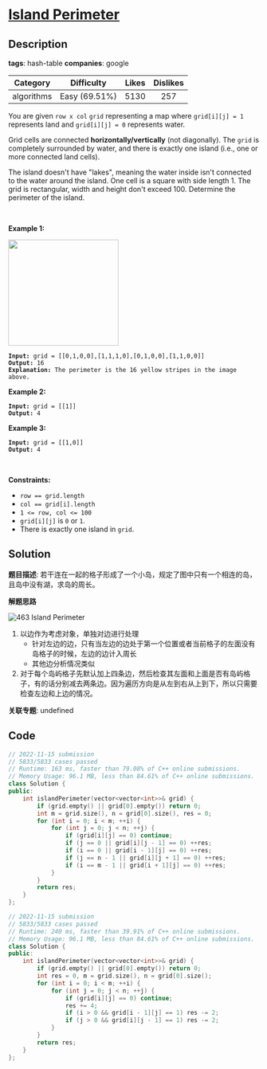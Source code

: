 # [Island Perimeter](https://leetcode.com/problems/island-perimeter/description/)

## Description

**tags**: hash-table
**companies**: google

| Category | Difficulty | Likes | Dislikes |
| :------: | :--------: | :---: | :------: |
| algorithms | Easy (69.51%) | 5130 | 257 |

<p>You are given <code>row x col</code> <code>grid</code> representing a map where <code>grid[i][j] = 1</code> represents&nbsp;land and <code>grid[i][j] = 0</code> represents water.</p>

<p>Grid cells are connected <strong>horizontally/vertically</strong> (not diagonally). The <code>grid</code> is completely surrounded by water, and there is exactly one island (i.e., one or more connected land cells).</p>

<p>The island doesn&#39;t have &quot;lakes&quot;, meaning the water inside isn&#39;t connected to the water around the island. One cell is a square with side length 1. The grid is rectangular, width and height don&#39;t exceed 100. Determine the perimeter of the island.</p>

<p>&nbsp;</p>
<p><strong class="example">Example 1:</strong></p>
<img src="https://assets.leetcode.com/uploads/2018/10/12/island.png" style="width: 221px; height: 213px;" />
<pre><code><strong>Input:</strong> grid = [[0,1,0,0],[1,1,1,0],[0,1,0,0],[1,1,0,0]]
<strong>Output:</strong> 16
<strong>Explanation:</strong> The perimeter is the 16 yellow stripes in the image above.</code></pre>

<p><strong class="example">Example 2:</strong></p>

<pre><code><strong>Input:</strong> grid = [[1]]
<strong>Output:</strong> 4</code></pre>

<p><strong class="example">Example 3:</strong></p>

<pre><code><strong>Input:</strong> grid = [[1,0]]
<strong>Output:</strong> 4</code></pre>

<p>&nbsp;</p>
<p><strong>Constraints:</strong></p>

<ul>
	<li><code>row == grid.length</code></li>
	<li><code>col == grid[i].length</code></li>
	<li><code>1 &lt;= row, col &lt;= 100</code></li>
	<li><code>grid[i][j]</code> is <code>0</code> or <code>1</code>.</li>
	<li>There is exactly one island in <code>grid</code>.</li>
</ul>

## Solution

**题目描述**: 若干连在一起的格子形成了一个小岛，规定了图中只有一个相连的岛，且岛中没有湖，求岛的周长。

**解题思路**

![463 Island Perimeter](https://gitlab.com/convexwf/convex-resource/-/raw/master/convex-notes/leetcode-463_Island_Perimeter.png)

1. 以边作为考虑对象，单独对边进行处理
   - 针对左边的边，只有当左边的边处于第一个位置或者当前格子的左面没有岛格子的时候，左边的边计入周长
   - 其他边分析情况类似
2. 对于每个岛屿格子先默认加上四条边，然后检查其左面和上面是否有岛屿格子，有的话分别减去两条边。因为遍历方向是从左到右从上到下，所以只需要检查左边和上边的情况。

**关联专题**: undefined

## Code

```cpp
// 2022-11-15 submission
// 5833/5833 cases passed
// Runtime: 163 ms, faster than 79.08% of C++ online submissions.
// Memory Usage: 96.1 MB, less than 84.61% of C++ online submissions.
class Solution {
public:
    int islandPerimeter(vector<vector<int>>& grid) {
        if (grid.empty() || grid[0].empty()) return 0;
        int m = grid.size(), n = grid[0].size(), res = 0;
        for (int i = 0; i < m; ++i) {
            for (int j = 0; j < n; ++j) {
                if (grid[i][j] == 0) continue;
                if (j == 0 || grid[i][j - 1] == 0) ++res;
                if (i == 0 || grid[i - 1][j] == 0) ++res;
                if (j == n - 1 || grid[i][j + 1] == 0) ++res;
                if (i == m - 1 || grid[i + 1][j] == 0) ++res;
            }
        }
        return res;
    }
};
```

```cpp
// 2022-11-15 submission
// 5833/5833 cases passed
// Runtime: 240 ms, faster than 39.91% of C++ online submissions.
// Memory Usage: 96.1 MB, less than 84.61% of C++ online submissions.
class Solution {
public:
    int islandPerimeter(vector<vector<int>>& grid) {
        if (grid.empty() || grid[0].empty()) return 0;
        int res = 0, m = grid.size(), n = grid[0].size();
        for (int i = 0; i < m; ++i) {
            for (int j = 0; j < n; ++j) {
                if (grid[i][j] == 0) continue;
                res += 4;
                if (i > 0 && grid[i - 1][j] == 1) res -= 2;
                if (j > 0 && grid[i][j - 1] == 1) res -= 2;
            }
        }
        return res;
    }
};
```
